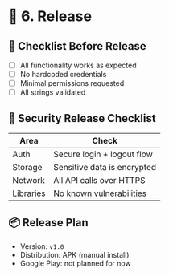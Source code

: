 
# 🚀 6. Release

## 🧾 Checklist Before Release

- [ ] All functionality works as expected
- [ ] No hardcoded credentials
- [ ] Minimal permissions requested
- [ ] All strings validated

## 🔐 Security Release Checklist

| Area        | Check                             |
|-------------|------------------------------------|
| Auth        | Secure login + logout flow         |
| Storage     | Sensitive data is encrypted        |
| Network     | All API calls over HTTPS           |
| Libraries   | No known vulnerabilities           |

## 📦 Release Plan

- Version: `v1.0`
- Distribution: APK (manual install)
- Google Play: not planned for now
